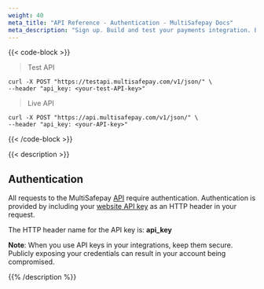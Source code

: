 ```yaml
---
weight: 40
meta_title: "API Reference - Authentication - MultiSafepay Docs"
meta_description: "Sign up. Build and test your payments integration. Explore our products and services. Use our API Reference, SDKs, and wrappers. Get support."
---
```

{{< code-block >}}

> Test API

``` shell
curl -X POST "https://testapi.multisafepay.com/v1/json/" \
--header "api_key: <your-test-API-key>"
```

> Live API

``` shell
curl -X POST "https://api.multisafepay.com/v1/json/" \
--header "api_key: <your-API-key>"
```

{{< /code-block >}}

{{< description >}}
## Authentication

All requests to the MultiSafepay [API](/faq/general/multisafepay-glossary/#api) require authentication. Authentication is provided by including your [website API key](/set-up-your-account/site-id-api-key-secure-code) as an HTTP header in your request.

The HTTP header name for the API key is: **api_key**

**Note**: When you use API keys in your integrations, keep them secure. Publicly exposing your credentials can result in your account being compromised.

{{% /description %}}